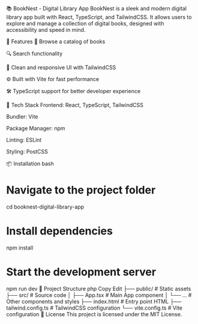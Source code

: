 📚 BookNest - Digital Library App
BookNest is a sleek and modern digital library app built with React, TypeScript, and TailwindCSS. It allows users to explore and manage a collection of digital books, designed with accessibility and speed in mind.

🚀 Features
📖 Browse a catalog of books

🔍 Search functionality

🎨 Clean and responsive UI with TailwindCSS

⚙️ Built with Vite for fast performance

🛠️ TypeScript support for better developer experience

🧰 Tech Stack
Frontend: React, TypeScript, TailwindCSS

Bundler: Vite

Package Manager: npm

Linting: ESLint

Styling: PostCSS

📦 Installation
bash


# Navigate to the project folder
cd booknest-digital-library-app

# Install dependencies
npm install

# Start the development server
npm run dev
📁 Project Structure
php
Copy
Edit
├── public/              # Static assets
├── src/                 # Source code
│   ├── App.tsx          # Main App component
│   └── ...              # Other components and styles
├── index.html           # Entry point HTML
├── tailwind.config.ts   # TailwindCSS configuration
└── vite.config.ts       # Vite configuration
📝 License
This project is licensed under the MIT License.

